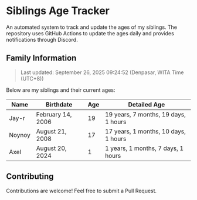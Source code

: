 # Siblings Age Tracker

An automated system to track and update the ages of my siblings. The repository uses GitHub Actions to update the ages daily and provides notifications through Discord.

## Family Information

> Last updated: September 26, 2025 09:24:52 (Denpasar, WITA Time (UTC+8))

Below are my siblings and their current ages:

| Name | Birthdate | Age | Detailed Age |
|------|-----------|-----|-------------|
| Jay-r | February 14, 2006 | 19 | 19 years, 7 months, 19 days, 1 hours |
| Noynoy | August 21, 2008 | 17 | 17 years, 1 months, 10 days, 1 hours |
| Axel | August 20, 2024 | 1 | 1 years, 1 months, 7 days, 1 hours |

## Contributing

Contributions are welcome! Feel free to submit a Pull Request.